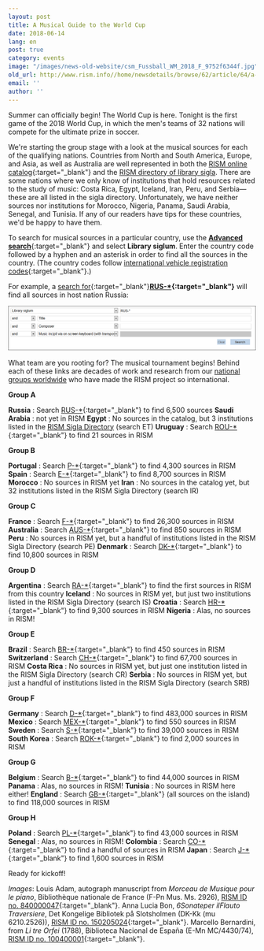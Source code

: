 ```yaml
---
layout: post
title: A Musical Guide to the World Cup
date: 2018-06-14
lang: en
post: true
category: events
image: "/images/news-old-website/csm_Fussball_WM_2018_F_9752f6344f.jpg"
old_url: http://www.rism.info//home/newsdetails/browse/62/article/64/a-musical-guide-to-the-world-cup.html
email: ''
author: ''
---
```


Summer can officially begin! The World Cup is here. Tonight is the first game of the 2018 World Cup, in which the men's teams of 32 nations will compete for the ultimate prize in soccer.

We're starting the group stage with a look at the musical sources for each of the qualifying nations. Countries from North and South America, Europe, and Asia, as well as Australia are well represented in both the [RISM online catalog](http://opac.rism.info/){:target="_blank"} and the [RISM directory of library sigla](/community/sigla.html). There are some nations where we only know of institutions that hold resources related to the study of music: Costa Rica, Egypt, Iceland, Iran, Peru, and Serbia—these are all listed in the sigla directory. Unfortunately, we have neither sources nor institutions for Morocco, Nigeria, Panama, Saudi Arabia, Senegal, and Tunisia. If any of our readers have tips for these countries, we'd be happy to have them.

To search for musical sources in a particular country, use the [**Advanced search**](https://opac.rism.info/metaopac/start.do?View=rism&SearchType=2&Language=en){:target="_blank"} and select **Library siglum**. Enter the country code followed by a hyphen and an asterisk in order to find all the sources in the country. (The country codes follow [international vehicle registration codes](https://en.wikipedia.org/wiki/International_vehicle_registration_code){:target="_blank"}.)

For example, a [search for](https://opac.rism.info/search?View=rism&siglum=RUS-*&Language=en){:target="_blank"}**[RUS-\*](https://opac.rism.info/search?View=rism&siglum=RUS-*&Language=en){:target="_blank"}** will find all sources in host nation Russia:


![](/resources-old-website/news/Fussball_WM_2018_Suche.png)

What team are you rooting for? The musical tournament begins! Behind each of these links are decades of work and research from our [national groups worldwide](/international.html) who have made the RISM project so international.

**Group A**

**Russia** : Search [RUS-\*](https://opac.rism.info/search?View=rism&siglum=RUS-*&Language=en){:target="_blank"} to find 6,500 sources
**Saudi Arabia** : not yet in RISM
**Egypt** : No sources in the catalog, but 3 institutions listed in the [RISM Sigla Directory](/community/sigla.html) (search ET)
**Uruguay** : Search [ROU-\*](https://opac.rism.info/search?View=rism&siglum=ROU-*&Language=en){:target="_blank"} to find 21 sources in RISM

**Group B**

**Portugal** : Search [P-\*](https://opac.rism.info/search?View=rism&siglum=P-*&Language=en){:target="_blank"} to find 4,300 sources in RISM
**Spain** : Search [E-\*](https://opac.rism.info/search?View=rism&siglum=E-*&Language=en){:target="_blank"} to find 8,700 sources in RISM
**Morocco** : No sources in RISM yet
**Iran** : No sources in the catalog yet, but 32 institutions listed in the RISM Sigla Directory (search IR)

**Group C**

**France** : Search [F-\*](https://opac.rism.info/search?View=rism&siglum=F-*&Language=en){:target="_blank"} to find 26,300 sources in RISM
**Australia** : Search [AUS-\*](https://opac.rism.info/search?View=rism&siglum=AUS-*&Language=en){:target="_blank"} to find 850 sources in RISM
**Peru** : No sources in RISM yet, but a handful of institutions listed in the RISM Sigla Directory (search PE)
**Denmark** : Search [DK-\*](https://opac.rism.info/search?View=rism&siglum=DK-*&Language=en){:target="_blank"} to find 10,800 sources in RISM

**Group D**

**Argentina** : Search [RA-\*](https://opac.rism.info/search?View=rism&siglum=RA-*&Language=en){:target="_blank"} to find the first sources in RISM from this country
**Iceland** : No sources in RISM yet, but just two institutions listed in the RISM Sigla Directory (search IS)
**Croatia** : Search [HR-\*](https://opac.rism.info/search?View=rism&siglum=HR-*&Language=en){:target="_blank"} to find 9,300 sources in RISM
**Nigeria** : Alas, no sources in RISM!

**Group E**

**Brazil** : Search [BR-\*](https://opac.rism.info/search?View=rism&siglum=BR-*&Language=en){:target="_blank"} to find 450 sources in RISM
**Switzerland** : Search [CH-\*](https://opac.rism.info/search?View=rism&siglum=CH-*&Language=en){:target="_blank"} to find 67,700 sources in RISM
**Costa Rica** : No sources in RISM yet, but just one institution listed in the RISM Sigla Directory (search CR)
**Serbia** : No sources in RISM yet, but just a handful of institutions listed in the RISM Sigla Directory (search SRB)

**Group F**

**Germany** : Search [D-\*](https://opac.rism.info/search?View=rism&siglum=D-*&Language=en){:target="_blank"} to find 483,000 sources in RISM
**Mexico** : Search [MEX-\*](https://opac.rism.info/search?View=rism&siglum=MEX-*&Language=en){:target="_blank"} to find 550 sources in RISM
**Sweden** : Search [S-\*](https://opac.rism.info/search?View=rism&siglum=S-*&Language=en){:target="_blank"} to find 39,000 sources in RISM
**South Korea** : Search [ROK-\*](https://opac.rism.info/search?View=rism&siglum=ROK-*&Language=en){:target="_blank"} to find 2,000 sources in RISM

**Group G**

**Belgium** : Search [B-\*](https://opac.rism.info/search?View=rism&siglum=B-*&Language=en){:target="_blank"} to find 44,000 sources in RISM
**Panama** : Alas, no sources in RISM!
**Tunisia** : No sources in RISM here either!
**England** : Search [GB-\*](https://opac.rism.info/search?View=rism&siglum=GB-*&Language=en){:target="_blank"} (all sources on the island) to find 118,000 sources in RISM

**Group H**

**Poland** : Search [PL-\*](https://opac.rism.info/search?View=rism&siglum=PL-*&Language=en){:target="_blank"} to find 43,000 sources in RISM
**Senegal** : Alas, no sources in RISM!
**Colombia** : Search [CO-\*](https://opac.rism.info/search?View=rism&siglum=CO-*&Language=en){:target="_blank"} to find a handful of sources in RISM
**Japan** : Search [J-\*](https://opac.rism.info/search?View=rism&siglum=J-*&Language=en){:target="_blank"} to find 1,600 sources in RISM

Ready for kickoff!

_Images_:
Louis Adam, autograph manuscript from _Morceau de Musique pour le piano_, Bibliothèque nationale de France (F-Pn Mus. Ms. 2926), [RISM ID no. 840000047](https://opac.rism.info/search?id=840000047){:target="_blank"}.
Anna Lucia Bon, _6Sonateper ilFlauto Traversiere_, Det Kongelige Bibliotek på Slotsholmen (DK-Kk (mu 6210.2526)), [RISM ID no. 150205024](https://opac.rism.info/search?id=150205024){:target="_blank"}.
Marcello Bernardini, from _Li tre Orfei_ (1788), Biblioteca Nacional de España (E-Mn MC/4430/74), [RISM ID no. 100400001](https://opac.rism.info/search?id=100400001){:target="_blank"}.


